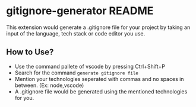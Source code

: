 # gitignore-generator README

This extension would generate a .gitignore file for your project by taking an input of the language, tech stack or code editor you use.

## How to Use?

- Use the command pallete of vscode by pressing Ctrl+Shift+P
- Search for the command ```generate gitignore file```
- Mention your technologies seperated with commas and no spaces in between. (Ex: node,vscode)
- A .gitignore file would be generated using the mentioned technologies for you.





